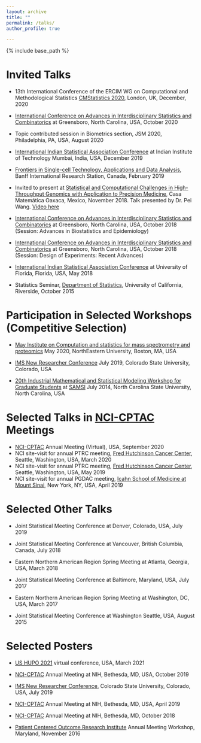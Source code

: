 ```yaml
---
layout: archive
title: ""
permalink: /talks/
author_profile: true

---
```


{% include base_path %}

Invited Talks
======

* 13th International Conference of the ERCIM WG on Computational and Methodological Statistics [CMStatistics 2020](http://www.cmstatistics.org/CMStatistics2020/), London, UK, December, 2020

* [International Conference on Advances in Interdisciplinary Statistics and Combinatorics](https://sites.google.com/uncg.edu/aisc2020) at Greensboro, North Carolina, USA, October 2020 

* Topic contributed session in Biometrics section, JSM 2020,  Philadelphia, PA, USA, August 2020

* [International Indian Statistical Association Conference](https://www.intindstat.org/iisaconference2019/) at Indian Institute of Technology Mumbai, India, USA, December 2019

* [Frontiers in Single-cell Technology, Applications and Data Analysis](https://www.birs.ca/events/2019/5-day-workshops/19w5032), Banff International Research Station, Canada, February 2019

* Invited to present at [Statistical and Computational Challenges in High-Throughput Genomics with Application to Precision Medicine](https://www.birs.ca/events/2018/5-day-workshops/18w5202/participants),  Casa Matemática Oaxaca, Mexico, November 2018. Talk presented by Dr. Pei Wang. [Video here](http://www.birs.ca/events/2018/5-day-workshops/18w5202/videos/watch/201811061535-Chowdhury.html) 

* [International Conference on Advances in Interdisciplinary Statistics and Combinatorics](https://mathstats.uncg.edu/aisc/2018-conference/home/) at Greensboro, North Carolina, USA, October 2018 (Session: Advances in Biostatistics and Epidemiology)

* [International Conference on Advances in Interdisciplinary Statistics and Combinatorics](https://mathstats.uncg.edu/aisc/2018-conference/home/) at Greensboro, North Carolina, USA, October 2018 (Session: Design of Experiments: Recent Advances)

* [International Indian Statistical Association Conference](http://iisa2018.biostat.ufl.edu/) at University of Florida, Florida, USA, May 2018

* Statistics Seminar, [Department of Statistics](https://statistics.ucr.edu/), University of California, Riverside,  October 2015


Participation in Selected Workshops  (**Competitive Selection**)
======
* [May Institute on Computation and statistics for mass spectrometry and proteomics](https://computationalproteomics.khoury.northeastern.edu/) May 2020, NorthEastern University, Boston, MA, USA 

* [IMS New Researcher Conference](http://groups.imstat.org/newresearchers/conferences/nrc.html) July 2019, Colorado State University, Colorado, USA 

* [20th Industrial Mathematical and Statistical Modeling Workshop for Graduate Students](https://samsiatrtp.wordpress.com/2014/07/) at [SAMSI](https://www.samsi.info/) July 2014, North Carolina State University, North Carolina, USA 


Selected Talks in [NCI-CPTAC](https://proteomics.cancer.gov/programs/cptac) Meetings
======
* [NCI-CPTAC](https://events.cancer.gov/cssi/occpr) Annual Meeting (Virtual), USA, September 2020 
*  NCI site-visit for annual PTRC meeting, [Fred Hutchinson Cancer Center](http://www.fredhutch.org/en.html), Seattle, Washington, USA, March 2020
*  NCI site-visit for annual PTRC meeting, [Fred Hutchinson Cancer Center](http://www.fredhutch.org/en.html), Seattle, Washington, USA, May 2019
*  NCI site-visit for annual PGDAC meeting, [Icahn School of Medicine at Mount Sinai](https://icahn.mssm.edu/research/genomics), New York, NY, USA, April 2019


Selected Other Talks
======

* Joint Statistical Meeting Conference at Denver, Colorado, USA, July 2019

* Joint Statistical Meeting Conference at Vancouver, British Columbia, Canada, July 2018

* Eastern Northern American Region Spring Meeting at Atlanta, Georgia, USA,  March 2018

* Joint Statistical Meeting Conference at Baltimore, Maryland, USA,  July 2017

* Eastern Northern American Region Spring Meeting at Washington, DC, USA,  March 2017

* Joint Statistical Meeting Conference at Washington Seattle, USA,  August 2015


Selected Posters
======

* [US HUPO 2021](https://www.ushupo.org/) virtual conference, USA, March 2021 

* [NCI-CPTAC](https://events.cancer.gov/cssi/occpr) Annual Meeting at NIH, Bethesda, MD, USA, October 2019 

* [IMS New Researcher Conference](http://groups.imstat.org/newresearchers/conferences/nrc.html), Colorado State University, Colorado, USA, July 2019

* [NCI-CPTAC](https://proteomics.cancer.gov/programs/cptac) Annual Meeting at NIH, Bethesda, MD, USA, April 2019 

* [NCI-CPTAC](https://proteomics.cancer.gov/programs/cptac) Annual Meeting at NIH, Bethesda, MD, October 2018 

* [Patient Centered Outcome Research Institute](https://www.pcori.org/) Annual Meeting Workshop, Maryland,  November 2016

